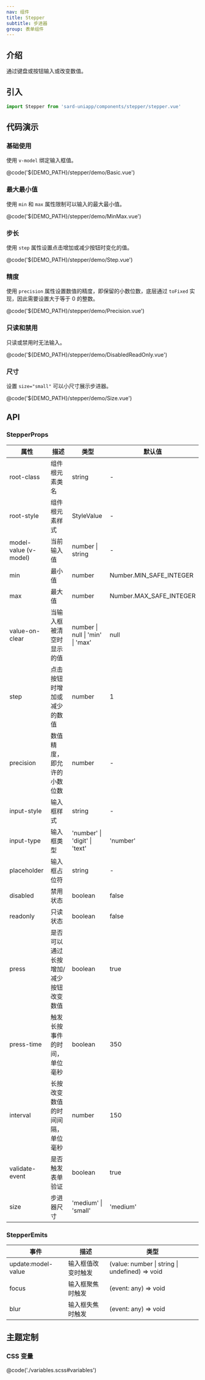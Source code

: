 ```yaml
---
nav: 组件
title: Stepper
subtitle: 步进器
group: 表单组件
---
```


## 介绍

通过键盘或按钮输入或改变数值。

## 引入

```ts
import Stepper from 'sard-uniapp/components/stepper/stepper.vue'
```

## 代码演示

### 基础使用

使用 `v-model` 绑定输入框值。

@code('${DEMO_PATH}/stepper/demo/Basic.vue')

### 最大最小值

使用 `min` 和 `max` 属性限制可以输入的最大最小值。

@code('${DEMO_PATH}/stepper/demo/MinMax.vue')

### 步长

使用 `step` 属性设置点击增加或减少按钮时变化的值。

@code('${DEMO_PATH}/stepper/demo/Step.vue')

### 精度

使用 `precision` 属性设置数值的精度，即保留的小数位数，底层通过 `toFixed` 实现，因此需要设置大于等于 0 的整数。

@code('${DEMO_PATH}/stepper/demo/Precision.vue')

### 只读和禁用

只读或禁用时无法输入。

@code('${DEMO_PATH}/stepper/demo/DisabledReadOnly.vue')

### 尺寸

设置 `size="small"` 可以小尺寸展示步进器。

@code('${DEMO_PATH}/stepper/demo/Size.vue')

## API

### StepperProps

| 属性                  | 描述                                  | 类型                             | 默认值                  |
| --------------------- | ------------------------------------- | -------------------------------- | ----------------------- |
| root-class            | 组件根元素类名                        | string                           | -                       |
| root-style            | 组件根元素样式                        | StyleValue                       | -                       |
| model-value (v-model) | 当前输入值                            | number \| string                 | -                       |
| min                   | 最小值                                | number                           | Number.MIN_SAFE_INTEGER |
| max                   | 最大值                                | number                           | Number.MAX_SAFE_INTEGER |
| value-on-clear        | 当输入框被清空时显示的值              | number \| null \| 'min' \| 'max' | null                    |
| step                  | 点击按钮时增加或减少的数值            | number                           | 1                       |
| precision             | 数值精度，即允许的小数位数            | number                           | -                       |
| input-style           | 输入框样式                            | string                           | -                       |
| input-type            | 输入框类型                            | 'number' \| 'digit' \| 'text'    | 'number'                |
| placeholder           | 输入框占位符                          | string                           | -                       |
| disabled              | 禁用状态                              | boolean                          | false                   |
| readonly              | 只读状态                              | boolean                          | false                   |
| press                 | 是否可以通过长按增加/减少按钮改变数值 | boolean                          | true                    |
| press-time            | 触发长按事件的时间，单位毫秒          | boolean                          | 350                     |
| interval              | 长按改变数值的时间间隔，单位毫秒      | number                           | 150                     |
| validate-event        | 是否触发表单验证                      | boolean                          | true                    |
| size                  | 步进器尺寸                            | 'medium' \| 'small'              | 'medium'                |

### StepperEmits

| 事件               | 描述               | 类型                                           |
| ------------------ | ------------------ | ---------------------------------------------- |
| update:model-value | 输入框值改变时触发 | (value: number \| string \| undefined) => void |
| focus              | 输入框聚焦时触发   | (event: any) => void                           |
| blur               | 输入框失焦时触发   | (event: any) => void                           |

## 主题定制

### CSS 变量

@code('./variables.scss#variables')
